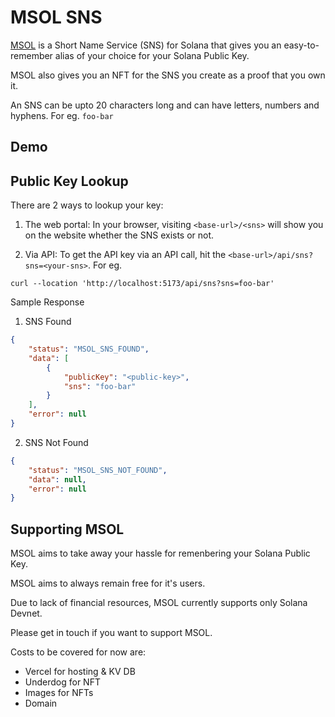 # MSOL SNS

[MSOL](https://msol-sns.vercel.app/) is a Short Name Service (SNS) for Solana that gives you an easy-to-remember alias of your choice for your Solana Public Key.

MSOL also gives you an NFT for the SNS you create as a proof that you own it.

An SNS can be upto 20 characters long and can have letters, numbers and hyphens. For eg. `foo-bar`

## Demo

## Public Key Lookup
There are 2 ways to lookup your key:
1. The web portal: In your browser, visiting `<base-url>/<sns>` will show you on the website whether the SNS exists or not.  

2. Via API: To get the API key via an API call, hit the `<base-url>/api/sns?sns=<your-sns>`. For eg.  
```curl
curl --location 'http://localhost:5173/api/sns?sns=foo-bar'
```

Sample Response
1. SNS Found
```json
{
    "status": "MSOL_SNS_FOUND",
    "data": [
        {
            "publicKey": "<public-key>",
            "sns": "foo-bar"
        }
    ],
    "error": null
}
```

2. SNS Not Found
```json
{
    "status": "MSOL_SNS_NOT_FOUND",
    "data": null,
    "error": null
}
```


## Supporting MSOL
MSOL aims to take away your hassle for remenbering your Solana Public Key.

MSOL aims to always remain free for it's users.

Due to lack of financial resources, MSOL currently supports only Solana Devnet.

Please get in touch if you want to support MSOL.

Costs to be covered for now are:  
- Vercel for hosting & KV DB
- Underdog for NFT
- Images for NFTs
- Domain

